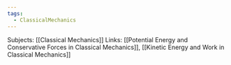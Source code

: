 ```yaml
---
tags:
  - ClassicalMechanics
---
```

Subjects: [[Classical Mechanics]]
Links: [[Potential Energy and Conservative Forces in Classical Mechanics]], [[Kinetic Energy and Work in Classical Mechanics]]

